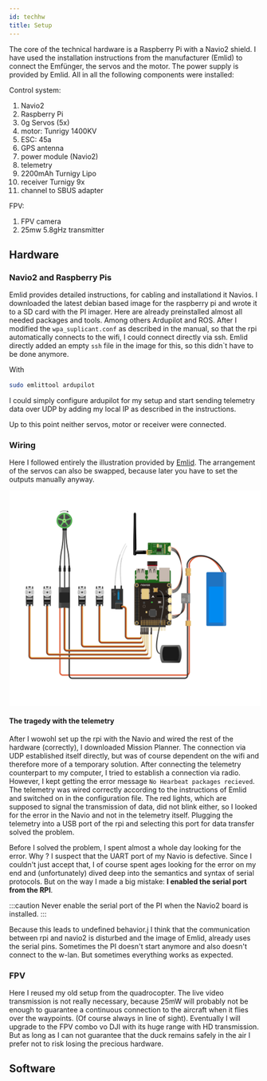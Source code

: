 ```yaml
---
id: techhw
title: Setup
---
```


The core of the technical hardware is a Raspberry Pi with a Navio2 shield. I have used the installation instructions from the manufacturer (Emlid) to connect the Emfünger, the servos and the motor. The power supply is provided by Emlid. All in all the following components were installed:

Control system:
1. Navio2
2. Raspberry Pi
3. 0g Servos (5x)
4. motor: Tunrigy 1400KV
5. ESC: 45a
6. GPS antenna
7. power module (Navio2)
8. telemetry
10. 2200mAh Turnigy Lipo
11. receiver Turnigy 9x 
12. channel to SBUS adapter

FPV:
1. FPV camera
2. 25mw 5.8gHz transmitter

## Hardware 

### Navio2 and Raspberry Pis
Emlid provides detailed instructions, for cabling and installationd it Navios. I downloaded the latest debian based image for the raspberry pi and wrote it to a SD card with the PI imager. Here are already preinstalled almost all needed packages and tools. Among others Ardupilot and ROS. 
After I modified the `wpa_suplicant.conf` as described in the manual, so that the rpi automatically connects to the wifi, I could connect directly via ssh. Emlid directly added an empty `ssh` file in the image for this, so this didn`t have to be done anymore.

With 
```bash
sudo emlittool ardupilot
```
I could simply configure ardupilot for my setup and start sending telemetry data over UDP by adding my local IP as described in the instructions.

Up to this point neither servos, motor or receiver were connected. 

### Wiring
Here I followed entirely the illustration provided by [Emlid](https://docs.emlid.com/navio2/ardupilot/typical-setup-schemes). 
The arrangement of the servos can also be swapped, because later you have to set the outputs manually anyway. 

![navio2-typical-plane-setup-scheme](/img/navio2-typical-plane-setup-scheme.png) 


#### The tragedy with the telemetry
After I wowohl set up the rpi with the Navio and wired the rest of the hardware (correctly), I downloaded Mission Planner. The connection via UDP established itself directly, but was of course dependent on the wifi and therefore more of a temporary solution. After connecting the telemetry counterpart to my computer, I tried to establish a connection via radio. 
However, I kept getting the error message `No Hearbeat packages recieved`. The telemetry was wired correctly according to the instructions of Emlid and switched on in the configuration file. The red lights, which are supposed to signal the transmission of data, did not blink either, so I looked for the error in the Navio and not in the telemetry itself. 
Plugging the telemetry into a USB port of the rpi and selecting this port for data transfer solved the problem. 

Before I solved the problem, I spent almost a whole day looking for the error. Why ? I suspect that the UART port of my Navio is defective. Since I couldn't just accept that, I of course spent ages looking for the error on my end and (unfortunately) dived deep into the semantics and syntax of serial protocols.  But on the way I made a big mistake: **I enabled the serial port from the RPI**.

:::caution
Never enable the serial port of the PI when the Navio2 board is installed.
:::

Because this leads to undefined behavior.j I think that the communication between rpi and navio2 is disturbed and the image of Emlid, already uses the serial pins. Sometimes the PI doesn't start anymore and also doesn't connect to the w-lan. But sometimes everything works as expected.

### FPV 
Here I reused my old setup from the quadrocopter. The live video transmission is not really necessary, because 25mW will probably not be enough to guarantee a continuous connection to the aircraft when it flies over the waypoints. (Of course always in line of sight). Eventually I will upgrade to the FPV combo vo DJI with its huge range with HD transmission. But as long as I can not guarantee that the duck remains safely in the air I prefer not to risk losing the precious hardware. 

## Software 

